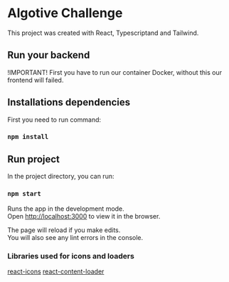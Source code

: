 # Algotive Challenge

This project was created with React, Typescriptand and Tailwind.

## Run your backend

!IMPORTANT!
First you have to run our container Docker, without this our frontend will failed.

## Installations dependencies

First you need to run command: 

### `npm install`

## Run project

In the project directory, you can run:

### `npm start`

Runs the app in the development mode.\
Open [http://localhost:3000](http://localhost:3000) to view it in the browser.

The page will reload if you make edits.\
You will also see any lint errors in the console.

### Libraries used for icons and loaders
[react-icons](https://react-icons.github.io/react-icons/)
[react-content-loader](https://skeletonreact.com/)

